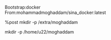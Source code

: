 Bootstrap:docker  
From:mohammadmoghaddam/sina_docker:latest

%post
mkdir -p /extra/moghaddam

mkdir -p /home/u22/moghaddam


